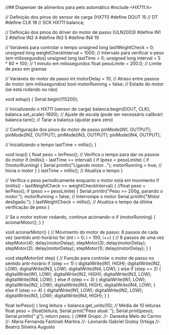 //## Dispenser de alimentos para pets automático
#include <HX711.h>

// Definição dos pinos do sensor de carga (HX711)
#define DOUT  15  // DT
#define CLK   18  // SCK
HX711 balanca;

// Definição dos pinos do driver do motor de passo (ULN2003)
#define IN1   2
#define IN2   4
#define IN3   5
#define IN4   19

// Variáveis para controlar o tempo
unsigned long lastWeightCheck = 0;
unsigned long weightCheckInterval = 1000; // Intervalo para verificar o peso (em milissegundos)
unsigned long lastTime = 0;
unsigned long interval = 5 * 60 * 100; // 1 minuto em milissegundos
float pesoLimite = 200.0; // Limite de peso em gramas

// Variáveis do motor de passo
int motorDelay = 10; // Atraso entre passos do motor (em milissegundos)
bool motorRunning = false; // Estado do motor (se está rodando ou não)

void setup() {
  Serial.begin(115200);

  // Inicializando o HX711 (sensor de carga)
  balanca.begin(DOUT, CLK);
  balanca.set_scale(-1600); // Ajuste de escala (pode ser necessário calibrar)
  balanca.tare(); // Tarar a balança (ajustar para zero)

  // Configuração dos pinos do motor de passo
  pinMode(IN1, OUTPUT);
  pinMode(IN2, OUTPUT);
  pinMode(IN3, OUTPUT);
  pinMode(IN4, OUTPUT);

  // Inicializando o tempo
  lastTime = millis();
}

void loop() {
  float peso = lerPeso();
  // Verifica o tempo para dar os passos do motor
  if (millis() - lastTime >= interval) {
    if (peso < pesoLimite) {
      if (!motorRunning) {
        Serial.println("Ligando motor...");
        motorRunning = true; // Inicia o motor
      }
    }
    lastTime = millis(); // Atualiza o tempo
  }

  // Verifica o peso periodicamente enquanto o motor está em movimento
  if (millis() - lastWeightCheck >= weightCheckInterval) {
    //float peso = lerPeso();
    if (peso >= pesoLimite) {
      Serial.println("Peso >= 200g, parando o motor.");
      motorRunning = false; // Interrompe o motor
      Serial.println("Motor desligado.");
    }
    lastWeightCheck = millis(); // Atualiza o tempo da última verificação de peso
  }

  // Se o motor estiver rodando, continue acionando-o
  if (motorRunning) {
    acionarMotor();
  }
}

void acionarMotor() {
  // Movimento do motor de passo: 8 passos de cada vez (sentido anti-horário)
  for (int i = 0; i < 100; i++) { // 8 passos de uma vez
    stepMotor(4);
    delay(motorDelay);
    stepMotor(3);
    delay(motorDelay);
    stepMotor(2);
    delay(motorDelay);
    stepMotor(1);
    delay(motorDelay);
  }
}

void stepMotor(int step) {
  // Função para controlar o motor de passo no sentido anti-horário
  if (step == 1) {
    digitalWrite(IN1, HIGH);
    digitalWrite(IN2, LOW);
    digitalWrite(IN3, LOW);
    digitalWrite(IN4, LOW);
  } else if (step == 2) {
    digitalWrite(IN1, LOW);
    digitalWrite(IN2, HIGH);
    digitalWrite(IN3, LOW);
    digitalWrite(IN4, LOW);
  } else if (step == 3) {
    digitalWrite(IN1, LOW);
    digitalWrite(IN2, LOW);
    digitalWrite(IN3, HIGH);
    digitalWrite(IN4, LOW);
  } else if (step == 4) {
    digitalWrite(IN1, LOW);
    digitalWrite(IN2, LOW);
    digitalWrite(IN3, LOW);
    digitalWrite(IN4, HIGH);
  }
}

float lerPeso() {
  long leitura = balanca.get_units(10); // Média de 10 leituras
  float peso = (float)leitura;
  Serial.print("Peso atual: ");
  Serial.print(peso);
  Serial.println(" g");
  return peso;
}
//### Grupo:
//- Daneska Melo do Carmo
//- Maria Fernanda Fantinati Martins
//- Leonardo Gabriel Godoy Ortega
//- Beatriz Silveira Augusto
